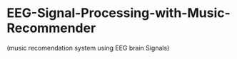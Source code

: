# EEG-Signal-Processing-with-Music-Recommender
 (music recomendation system using EEG brain Signals)
